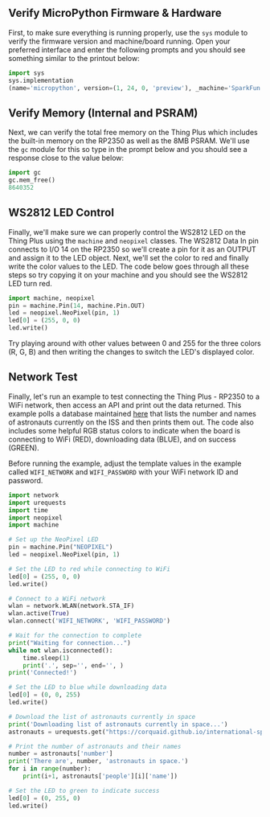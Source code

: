 



## Verify MicroPython Firmware & Hardware

First, to make sure everything is running properly, use the <code>sys</code> module to verify the firmware version and machine/board running. Open your preferred interface and enter the following prompts and you should see something similar to the printout below:

``` py
import sys
sys.implementation
(name='micropython', version=(1, 24, 0, 'preview'), _machine='SparkFun Thing Plus RP2350 with RP2350', _mpy=7942)
```

## Verify Memory (Internal and PSRAM)

Next, we can verify the total free memory on the Thing Plus which includes the built-in memory on the RP2350 as well as the 8MB PSRAM. We'll use the <code>gc</code> module for this so type in the prompt below and you should see a response close to the value below:

``` py
import gc
gc.mem_free()
8640352
```



## WS2812 LED Control

Finally, we'll make sure we can properly control the WS2812 LED on the Thing Plus using the <code>machine</code> and <code>neopixel</code> classes. The WS2812 Data In pin connects to I/O 14 on the RP2350 so we'll create a pin for it as an OUTPUT and assign it to the LED object. Next, we'll set the color to red and finally write the color values to the LED. The code below goes through all these steps so try copying it on your machine and you should see the WS2812 LED turn red.

``` py
import machine, neopixel
pin = machine.Pin(14, machine.Pin.OUT)
led = neopixel.NeoPixel(pin, 1)
led[0] = (255, 0, 0)
led.write()
```

Try playing around with other values between 0 and 255 for the three colors (R, G, B) and then writing the changes to switch the LED's displayed color.

## Network Test

Finally, let's run an example to test connecting the Thing Plus - RP2350 to a WiFi network, then access an API and print out the data returned. This example polls a database maintained [here](https://corquaid.github.io/international-space-station-APIs/JSON/people-in-space.json) that lists the number and names of astronauts currently on the ISS and then prints them out. The code also includes some helpful RGB status colors to indicate when the board is connecting to WiFi (RED), downloading data (BLUE), and on success (GREEN).

Before running the example, adjust the template values in the example called <code>WIFI_NETWORK</code> and <code>WIFI_PASSWORD</code> with your WiFi network ID and password.

``` py
import network
import urequests
import time
import neopixel
import machine

# Set up the NeoPixel LED
pin = machine.Pin("NEOPIXEL")
led = neopixel.NeoPixel(pin, 1)

# Set the LED to red while connecting to WiFi
led[0] = (255, 0, 0)
led.write()

# Connect to a WiFi network
wlan = network.WLAN(network.STA_IF)
wlan.active(True)
wlan.connect('WIFI_NETWORK', 'WIFI_PASSWORD')

# Wait for the connection to complete
print("Waiting for connection...")
while not wlan.isconnected():
	time.sleep(1)
	print('.', sep='', end='', )
print('Connected!')

# Set the LED to blue while downloading data
led[0] = (0, 0, 255)
led.write()

# Download the list of astronauts currently in space
print('Downloading list of astronauts currently in space...')
astronauts = urequests.get("https://corquaid.github.io/international-space-station-APIs/JSON/people-in-space.json").json()

# Print the number of astronauts and their names
number = astronauts['number']
print('There are', number, 'astronauts in space.')
for i in range(number):
    print(i+1, astronauts['people'][i]['name'])

# Set the LED to green to indicate success
led[0] = (0, 255, 0)
led.write()

```
